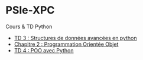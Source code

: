 # PSIe-XPC
Cours &amp; TD Python
* [TD 3 : Structures de données avancées en python](https://colab.research.google.com/github/CodeTunisia/PSIe-XPC/blob/main/td3/td3.ipynb)
* [Chapitre 2 : Programmation Orientée Objet](https://colab.research.google.com/github/CodeTunisia/PSIe-XPC/blob/main/cours2/pub/cours2/cours2.ipynb)
* [TD 4 : POO avec Python](https://colab.research.google.com/github/CodeTunisia/PSIe-XPC/blob/main/td4/td4.ipynb)
